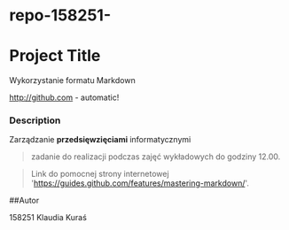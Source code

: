 # repo-158251-

# Project Title

Wykorzystanie formatu Markdown

http://github.com - automatic!

### Description

Zarządzanie **przedsięwzięciami** informatycznymi

>zadanie do realizacji podczas zajęć wykładowych do godziny 12.00.

> Link do pomocnej strony internetowej '<https://guides.github.com/features/mastering-markdown/>'.


##Autor

158251	Klaudia Kuraś


